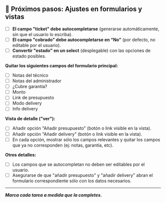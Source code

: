 ## 🚩 Próximos pasos: Ajustes en formularios y vistas

- [ ] **El campo "ticket" debe autocompletarse** (generarse automáticamente, sin que el usuario lo escriba).
- [ ] **El campo "cobrado" debe autocompletarse en “No”** (por defecto, no editable por el usuario).
- [ ] **Convertir "estado" en un select** (desplegable) con las opciones de estado posibles.

**Quitar los siguientes campos del formulario principal:**
- [ ] Notas del técnico
- [ ] Notas del administrador
- [ ] ¿Cubre garantía?
- [ ] Monto
- [ ] Link de presupuesto
- [ ] Modo delivery
- [ ] Info delivery

**Vista de detalle ("ver"):**
- [ ] Añadir opción "Añadir presupuesto" (botón o link visible en la vista).
- [ ] Añadir opción "Añadir delivery" (botón o link visible en la vista).
- [ ] En cada opción, mostrar sólo los campos relevantes y quitar los campos que ya no corresponden (ej: notas, garantía, etc).

**Otros detalles:**
- [ ] Los campos que se autocompletan no deben ser editables por el usuario.
- [ ] Asegurarse de que "añadir presupuesto" y "añadir delivery" abran el formulario correspondiente sólo con los datos necesarios.

---

_**Marca cada tarea a medida que la completes.**_
